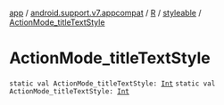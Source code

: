 [app](../../../index.md) / [android.support.v7.appcompat](../../index.md) / [R](../index.md) / [styleable](index.md) / [ActionMode_titleTextStyle](./-action-mode_title-text-style.md)

# ActionMode_titleTextStyle

`static val ActionMode_titleTextStyle: `[`Int`](https://kotlinlang.org/api/latest/jvm/stdlib/kotlin/-int/index.html)
`static val ActionMode_titleTextStyle: `[`Int`](https://kotlinlang.org/api/latest/jvm/stdlib/kotlin/-int/index.html)